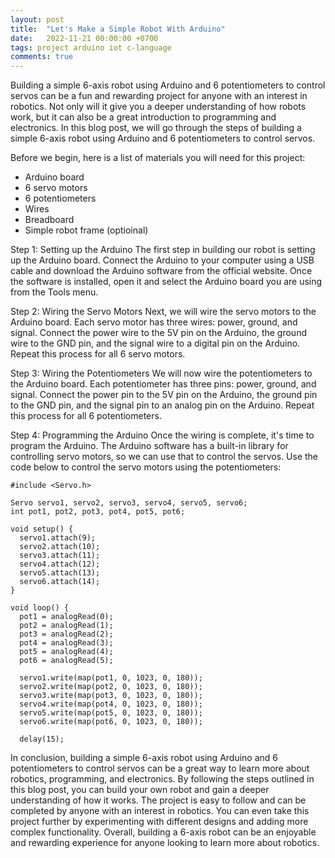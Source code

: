 ```yaml
---
layout: post
title:  "Let's Make a Simple Robot With Arduino"
date:   2022-11-21 00:00:00 +0700
tags: project arduino iot c-language
comments: true
---
```


Building a simple 6-axis robot using Arduino and 6 potentiometers to control servos can be a fun and rewarding project for anyone with an interest in robotics. Not only will it give you a deeper understanding of how robots work, but it can also be a great introduction to programming and electronics. In this blog post, we will go through the steps of building a simple 6-axis robot using Arduino and 6 potentiometers to control servos.

Before we begin, here is a list of materials you will need for this project:

* Arduino board
* 6 servo motors
* 6 potentiometers
* Wires
* Breadboard
* Simple robot frame (optioinal)

Step 1: Setting up the Arduino
The first step in building our robot is setting up the Arduino board. Connect the Arduino to your computer using a USB cable and download the Arduino software from the official website. Once the software is installed, open it and select the Arduino board you are using from the Tools menu.

Step 2: Wiring the Servo Motors
Next, we will wire the servo motors to the Arduino board. Each servo motor has three wires: power, ground, and signal. Connect the power wire to the 5V pin on the Arduino, the ground wire to the GND pin, and the signal wire to a digital pin on the Arduino. Repeat this process for all 6 servo motors.

Step 3: Wiring the Potentiometers
We will now wire the potentiometers to the Arduino board. Each potentiometer has three pins: power, ground, and signal. Connect the power pin to the 5V pin on the Arduino, the ground pin to the GND pin, and the signal pin to an analog pin on the Arduino. Repeat this process for all 6 potentiometers.

Step 4: Programming the Arduino
Once the wiring is complete, it's time to program the Arduino. The Arduino software has a built-in library for controlling servo motors, so we can use that to control the servos. Use the code below to control the servo motors using the potentiometers:

```arduino
#include <Servo.h>

Servo servo1, servo2, servo3, servo4, servo5, servo6;
int pot1, pot2, pot3, pot4, pot5, pot6;

void setup() {
  servo1.attach(9);
  servo2.attach(10);
  servo3.attach(11);
  servo4.attach(12);
  servo5.attach(13);
  servo6.attach(14);
}

void loop() {
  pot1 = analogRead(0);
  pot2 = analogRead(1);
  pot3 = analogRead(2);
  pot4 = analogRead(3);
  pot5 = analogRead(4);
  pot6 = analogRead(5);

  servo1.write(map(pot1, 0, 1023, 0, 180));
  servo2.write(map(pot2, 0, 1023, 0, 180));
  servo3.write(map(pot3, 0, 1023, 0, 180));
  servo4.write(map(pot4, 0, 1023, 0, 180));
  servo5.write(map(pot5, 0, 1023, 0, 180));
  servo6.write(map(pot6, 0, 1023, 0, 180));

  delay(15);
```

In conclusion, building a simple 6-axis robot using Arduino and 6 potentiometers to control servos can be a great way to learn more about robotics, programming, and electronics. By following the steps outlined in this blog post, you can build your own robot and gain a deeper understanding of how it works. The project is easy to follow and can be completed by anyone with an interest in robotics. You can even take this project further by experimenting with different designs and adding more complex functionality. Overall, building a 6-axis robot can be an enjoyable and rewarding experience for anyone looking to learn more about robotics.
